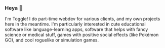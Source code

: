 ### Heya 👋

I'm Toggle! I do part-time webdev for various clients, and my own projects here in the meantime. I'm particularly interested in cute educational software like language-learning apps, software that helps with fancy science or medical stuff, games with positive social effects (like Pokémon GO), and cool roguelike or simulation games.
